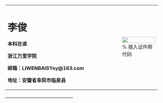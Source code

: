 <head>
    <meta charset="UTF-8">
    <title>李俊的个人主页</title>
</head>
<table border="0">
  <tr>
    <td width="75%">
      <h1>李俊</h1>
      <p><b>本科在读</b></p>
      <p><b>浙江万里学院</b></p>
      <p><b>邮箱：LIWENBAISYsy@163.com</b></p>
      <p><b>地址：安徽省阜阳市临泉县</b></p>
    </td>
    <td width="25%">
      <img src="/zhengjianzhao.jpg" width="100%">      % 插入证件照代码
    </td>
  </tr>
</table>
————————————————

